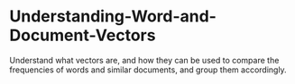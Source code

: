 # Understanding-Word-and-Document-Vectors
Understand what vectors are, and how they can be used to compare the frequencies of words and similar documents, and group them accordingly.
